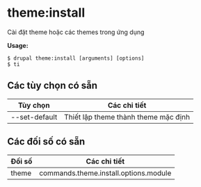 # theme:install
Cài đặt theme hoặc các themes trong ứng dụng

**Usage:**
```
$ drupal theme:install [arguments] [options]
$ ti  
```

## Các tùy chọn có sẵn
Tùy chọn | Các chi tiết
-------|-------------
--set-default | Thiết lập theme thành theme mặc định

## Các đối số có sẵn
Đối số | Các chi tiết
---------|-------------
theme | commands.theme.install.options.module
